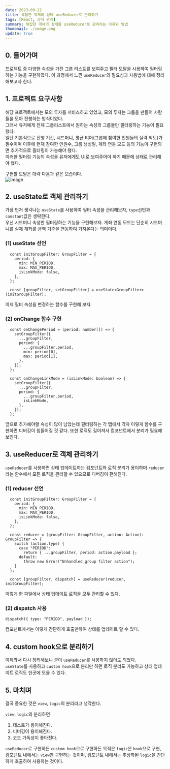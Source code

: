 ```yaml
---
date: 2023-09-22
title: 복잡한 객체의 상태 useReducer로 관리하기
tags: [React, 상태 관리]
summary: 복잡한 객체의 상태를 useReducer로 관리하는 이유와 방법
thumbnail: ./image.png
update: true
---
```



## 0. 들어가며
프로젝트 중 다양한 속성을 가진 그룹 리스트를 보여주고 필터 모달을 사용하여 필터링 하는 기능을 구현하였다. 이 과정에서 느낀 `useReducer`의 필요성과 사용법에 대해 정리해보고자 한다.

## 1. 프로젝트 요구사항  
해당 프로젝트에서는 모의 투자를 서비스하고 있었고, 모의 투자는 그룹을 만들어 사람들을 모아 진행하는 방식이었다.  
그래서 유저에게 전체 그룹리스트에서 원하는 속성의 그룹들만 필터링하는 기능이 필요했다.  
일단 기본적으로 진행 기간, 시드머니, 평균 티어(그룹에 참여한 인원들의 실력 척도)가 필수이며 이후에 현재 참여한 인원수, 그룹 생성일, 계좌 연동 모드 등의 기능이 구현되면 추가적으로 필터링이 가능해야 했다.  
이러한 필터링 기능의 속성을 유저에게도 UI로 보여주어야 하기 때문에 상태로 관리해야 했다.

구현할 모달은 대략 다음과 같은 모습이다.  
![image](https://github.com/Jeongseulho/sh-snippets/assets/110578739/7380d1fb-a843-48a6-9c2c-5af00e8f2ee8)  


## 2. useState로 객체 관리하기  
가장 먼저 생각나는 `useState`를 사용하여 필터 속성을 관리해보자, `type`선언과 `constant`값은 생략한다.  
우선 시드머니 속성만 필터링하는 기능을 구현해보자. 계좌 연동 모드는 단순히 시드머니를 실제 계좌를 금액 기준을 연동하여 가져온다는 의미이다.  

### (1) useState 선언

```tsx
  const initGroupFilter: GroupFilter = {
    period: {
      min: MIN_PERIOD,
      max: MAX_PERIOD,
      isLinkMode: false,
    },
  };

  const [groupFilter, setGroupFilter] = useState<GroupFilter>(initGroupFilter);
```
이제 필터 속성을 변경하는 함수를 구현해 보자.   

### (2) onChange 함수 구현
```tsx
  const onChangePeriod = (period: number[]) => {
    setGroupFilter({
      ...groupFilter,
      period: {
        ...groupFilter.period,
        min: period[0],
        max: period[1],
      },
    });
  };

  const onChangeLinkMode = (isLinkMode: boolean) => {
    setGroupFilter({
      ...groupFilter,
      period: {
        ...groupFilter.period,
        isLinkMode,
      },
    });
  };
```
앞으로 추가해야할 속성이 많이 남았는데 필터링하는 각 탭에서 각자 이렇게 함수를 구현하면 디버깅이 힘들어질 것 같다. 또한 로직도 길어져서 컴포넌트에서 분리가 필요해 보인다.  

## 3. useReducer로 객체 관리하기  
`useReducer`를 사용하면 상태 업데이트하는 컴포넌트와 로직 분리가 용이하며 `reducer`라는 함수에서 모든 로직을 관리할 수 있으므로 디버깅이 편해진다.

### (1) reducer 선언
```tsx
  const initGroupFilter: GroupFilter = {
    period: {
      min: MIN_PERIOD,
      max: MAX_PERIOD,
      isLinkMode: false,
    },
  };

  const reducer = (groupFilter: GroupFilter, action: Action): GroupFilter => {
    switch (action.type) {
      case "PERIOD":
        return { ...groupFilter, period: action.payload };
      default:
        throw new Error("Unhandled group filter action");
    }
  };

  const [groupFilter, dispatch] = useReducer(reducer, initGroupFilter);
```
이렇게 한 파일에서 상태 업데이트 로직을 모두 관리할 수 있다.

### (2) dispatch 사용
```tsx
dispatch({ type: "PERIOD", payload });
```  
컴포넌트에서는 이렇게 간단하게 호출만하여 상태를 업데이트 할 수 있다.


## 4. custom hook으로 분리하기  
이제와서 다시 정리해보니 굳이 `useReducer`를 사용하지 않아도 되었다.  
`useState`를 사용하고 `custom hook`으로 분리만 하면 로직 분리도 가능하고 상태 업데이트 로직도 한곳에 모을 수 있다.  

## 5. 마치며
결국 중요한 것은 `view`, `logic`의 분리라고 생각한다.  

`view`, `logic`의 분리하면 
1. 테스트가 용이해진다. 
2. 디버깅이 용이해진다. 
3. 코드 가독성이 좋아진다. 

`useReducer`로 구현하든 `custom hook`으로 구현하든 목적은 `logic`은 `hook`으로 구현, 컴포넌트 내에서는 `view`만 구현하는 것이며, 컴포넌트 내에서는 추상화된 `logic`을 간단하게 호출하여 사용하는 것이다.   
